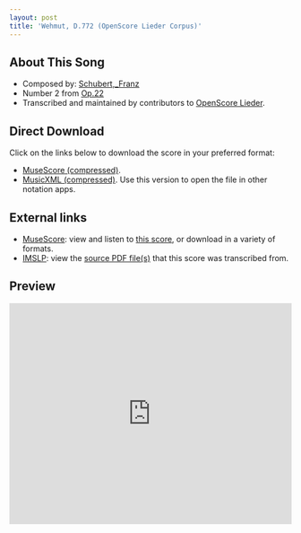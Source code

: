 ```yaml
---
layout: post
title: 'Wehmut, D.772 (OpenScore Lieder Corpus)'
---
```


## About This Song

- Composed by: [Schubert,_Franz](https://fourscoreandmore.org/openscore/lieder/Schubert,_Franz)
- Number 2 from [Op.22](https://fourscoreandmore.org/openscore/lieder/Schubert,_Franz/Op.22)
- Transcribed and maintained by contributors to [OpenScore Lieder].

[OpenScore Lieder]: https://musescore.com/openscore-lieder-corpus

## Direct Download

Click on the links below to download the score in your preferred format:
- [MuseScore (compressed)](https://github.com/openscore/lieder/blob/main/scores/Schubert,_Franz/Op.22/2_Wehmut,_D.772/lc6834474.mscz?raw=true).
- [MusicXML (compressed)](https://github.com/openscore/lieder/blob/main/scores/Schubert,_Franz/Op.22/2_Wehmut,_D.772/lc6834474.mxl?raw=true). Use this version to open the file in other notation apps.

## External links

- [MuseScore]: view and listen to [this score][MuseScore], or download in a variety of formats.
- [IMSLP]: view the [source PDF file(s)][IMSLP] that this score was transcribed from.

[MuseScore]: https://musescore.com/score/6834474
[IMSLP]: https://imslp.org/wiki/Special:ReverseLookup/16370

## Preview

<iframe width="100%" height="394" src="https://musescore.com/openscore-lieder-corpus/scores/6834474/embed" frameborder="0" allowfullscreen allow="autoplay; fullscreen"></iframe>
